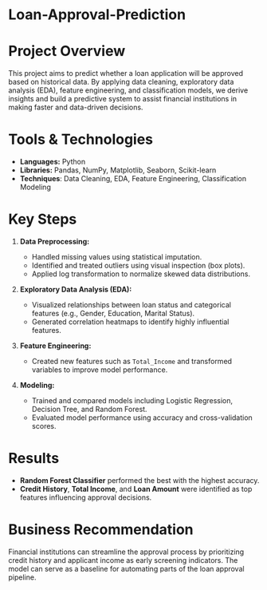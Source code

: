 # Loan-Approval-Prediction

# Project Overview
This project aims to predict whether a loan application will be approved based on historical data. By applying data cleaning, exploratory data analysis (EDA), feature engineering, and classification models, we derive insights and build a predictive system to assist financial institutions in making faster and data-driven decisions. 

# Tools & Technologies
- **Languages:** Python  
- **Libraries:** Pandas, NumPy, Matplotlib, Seaborn, Scikit-learn  
- **Techniques**: Data Cleaning, EDA, Feature Engineering, Classification Modeling

# Key Steps
1. **Data Preprocessing:**  
   - Handled missing values using statistical imputation.
   - Identified and treated outliers using visual inspection (box plots).
   - Applied log transformation to normalize skewed data distributions.

2. **Exploratory Data Analysis (EDA):**  
   - Visualized relationships between loan status and categorical features (e.g., Gender, Education, Marital Status).
   - Generated correlation heatmaps to identify highly influential features.

3. **Feature Engineering:**  
   - Created new features such as `Total_Income` and transformed variables to improve model performance.

4. **Modeling:**  
   - Trained and compared models including Logistic Regression, Decision Tree, and Random Forest.
   - Evaluated model performance using accuracy and cross-validation scores.

# Results
- **Random Forest Classifier** performed the best with the highest accuracy.
- **Credit History**, **Total Income**, and **Loan Amount** were identified as top features influencing approval decisions.

# Business Recommendation
Financial institutions can streamline the approval process by prioritizing credit history and applicant income as early screening indicators. The model can serve as a baseline for automating parts of the loan approval pipeline.
